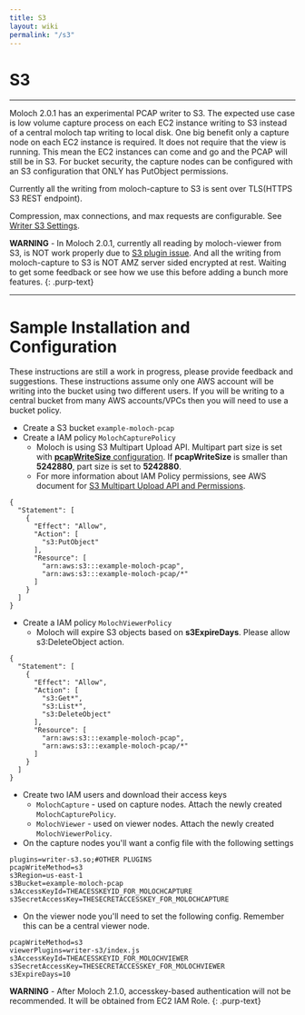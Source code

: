 ```yaml
---
title: S3
layout: wiki
permalink: "/s3"
---
```


<div class="full-height-and-width-container with-footer p-3" markdown="1">

# S3

---

Moloch 2.0.1 has an experimental PCAP writer to S3. The expected use case is low volume capture process on each EC2 instance writing to S3 instead of a central moloch tap writing to local disk. One big benefit only a capture node on each EC2 instance is required. It does not require that the view is running. This mean the EC2 instances can come and go and the PCAP will still be in S3. For bucket security, the capture nodes can be configured with an S3 configuration that ONLY has PutObject permissions.

Currently all the writing from moloch-capture to S3 is sent over TLS(HTTPS S3 REST endpoint).

Compression, max connections, and max requests are configurable. See [Writer S3 Settings](https://molo.ch/settings#writer-s3-settings).

**WARNING** - In Moloch 2.0.1, currently all reading by moloch-viewer from S3, is NOT work properly due to [S3 plugin issue](https://github.com/aol/moloch/issues/1178). And all the writing from moloch-capture to S3 is NOT AMZ server sided encrypted at rest. Waiting to get some feedback or see how we use this before adding a bunch more features.
{: .purp-text}

---

# Sample Installation and Configuration

These instructions are still a work in progress, please provide feedback and suggestions. These instructions assume only one AWS account will be writing into the bucket using two different users. If you will be writing to a central bucket from many AWS accounts/VPCs then you will need to use a bucket policy.

* Create a S3 bucket ```example-moloch-pcap```
* Create a IAM policy ```MolochCapturePolicy```
  * Moloch is using S3 Multipart Upload API. Multipart part size is set with [**pcapWriteSize** configuration](https://molo.ch/settings#advanced-settings). If **pcapWriteSize** is smaller than **5242880**, part size is set to **5242880**.
  * For more information about IAM Policy permissions, see AWS document for [S3 Multipart Upload API and Permissions](https://docs.aws.amazon.com/AmazonS3/latest/dev/mpuAndPermissions.html).

```
{
  "Statement": [
    {
      "Effect": "Allow",
      "Action": [
        "s3:PutObject"
      ],
      "Resource": [
        "arn:aws:s3:::example-moloch-pcap",
        "arn:aws:s3:::example-moloch-pcap/*"
      ]
    }
  ]
}
```

* Create a IAM policy ```MolochViewerPolicy```
  * Moloch will expire S3 objects based on **s3ExpireDays**. Please allow s3:DeleteObject action.

```
{
  "Statement": [
    {
      "Effect": "Allow",
      "Action": [
        "s3:Get*",
        "s3:List*",
        "s3:DeleteObject"
      ],
      "Resource": [
        "arn:aws:s3:::example-moloch-pcap",
        "arn:aws:s3:::example-moloch-pcap/*"
      ]
    }
  ]
}
```

* Create two IAM users and download their access keys
  * ```MolochCapture``` - used on capture nodes. Attach the newly created ```MolochCapturePolicy```.
  * ```MolochViewer``` - used on viewer nodes. Attach the newly created ```MolochViewerPolicy```.
* On the capture nodes you'll want a config file with the following settings

```
plugins=writer-s3.so;#OTHER PLUGINS
pcapWriteMethod=s3
s3Region=us-east-1
s3Bucket=example-moloch-pcap
s3AccessKeyId=THEACESSKEYID_FOR_MOLOCHCAPTURE
s3SecretAccessKey=THESECRETACCESSKEY_FOR_MOLOCHCAPTURE
```

* On the viewer node you'll need to set the following config. Remember this can be a central viewer node.

```
pcapWriteMethod=s3
viewerPlugins=writer-s3/index.js
s3AccessKeyId=THEACESSKEYID_FOR_MOLOCHVIEWER
s3SecretAccessKey=THESECRETACCESSKEY_FOR_MOLOCHVIEWER
s3ExpireDays=10
```

**WARNING** - After Moloch 2.1.0, accesskey-based authentication will not be recommended. It will be obtained from EC2 IAM Role.
{: .purp-text}

</div>
